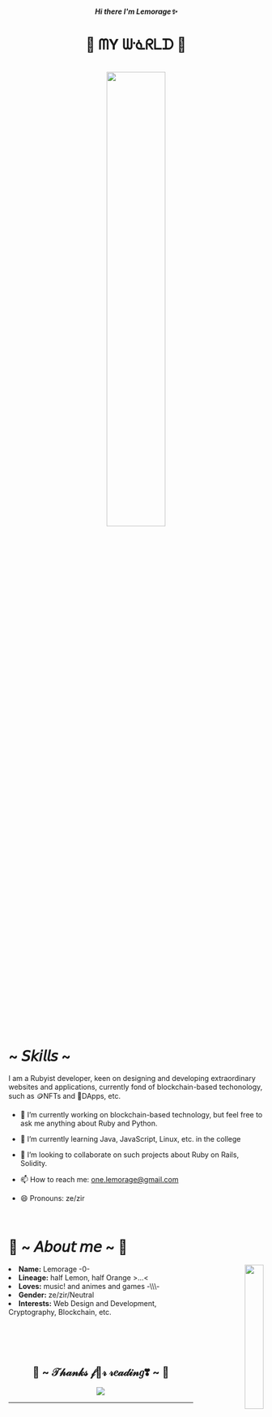 #### <center><i>Hi there I'm Lemorage✨</i></center>

<!--
**lemorage/Lemorage** is a ✨ _special_ ✨ repository because its `README.md` (this file) appears on your GitHub profile.
-->

<!-- Starting point -->
<body>
<h1 align="center">🌟 ᗰY ᗯᓍᖇᒪᗪ 💫</h1><br>
  <div align="center">
    <img src="https://media.giphy.com/media/xmg2BV2OeGswIeFNEa/giphy-downsized-large.gif" width="48%">
  </div><br>

<!-- First Part -->
<div>
  <h1 align="left">~ 𝘚𝘬𝘪𝘭𝘭𝘴 ~</h1>
</div>
<div>
  <p>
I am a Rubyist developer, keen on designing and developing extraordinary websites and applications, currently fond of blockchain-based techonology, such as 🪙NFTs and 📱DApps, etc.

- 🔭 I’m currently working on blockchain-based technology, but feel free to ask me anything about Ruby and Python.
- 🌱 I’m currently learning Java, JavaScript, Linux, etc. in the college
- 👯 I’m looking to collaborate on such projects about Ruby on Rails, Solidity.
- 📫 How to reach me: one.lemorage@gmail.com
- 😄 Pronouns: ze/zir

  </p>
</div><br>

<!-- Second Part -->
<div>
  <h1 align="left">🍋 ~ 𝘈𝘣𝘰𝘶𝘵 𝘮𝘦 ~ 🍊</h1>
<div align="right">
  <img src="https://media.giphy.com/media/JVmEcUWiwrFVAgTOga/giphy.gif" align="right" width="27%">
</div>

<li>
<b>Name:</b> Lemorage -0-
</li>
<li>
<b>Lineage:</b> half Lemon, half Orange >...<
</li>
<li>
<b>Loves:</b> music! and animes and games -\\\-
</li>
<li>
<b>Gender:</b> ze/zir/Neutral
</li>
<li>
<b>Interests:</b> Web Design and Development, Cryptography, Blockchain, etc.
</li>
<br><br><br>
</div><br>

<!-- Last Part -->
<div>
<h2 align="center">🍰 ~ 𝒯𝒽𝒶𝓃𝓀𝓈 𝒻💙𝓇 𝓇𝑒𝒶𝒹𝒾𝓃𝑔❣ ~ 🍰</h2>
  <div align="center">
    <img src="https://i.imgur.com/qgxlZUH.gif">
  </div>
<hr>
</div>
</div>
</body>

